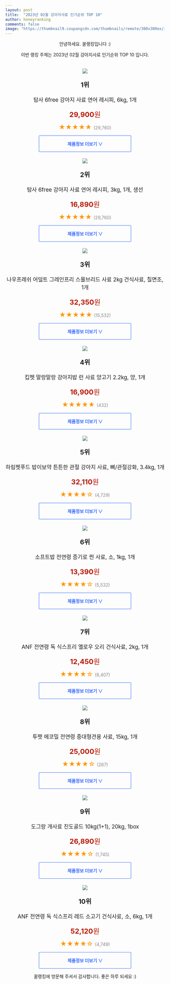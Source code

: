 ```yaml
---
layout: post
title:  "2023년 02월 강아지사료 인기순위 TOP 10"
author: honeyranking
comments: false
image: "https://thumbnail9.coupangcdn.com/thumbnails/remote/300x300ex/image/retail/images/7295993519305983-34d2ca7f-5ca8-4a5e-ba39-b9776d147b49.jpg"
---
```

<p style="text-align: center;">안녕하세요. 꿀랭킹입니다 :)</p>
<p style="text-align: center;">이번 랭킹 주제는 2023년 02월 강아지사료 인기순위 TOP 10 입니다.</p><center><img src="https://thumbnail9.coupangcdn.com/thumbnails/remote/300x300ex/image/retail/images/7295993519305983-34d2ca7f-5ca8-4a5e-ba39-b9776d147b49.jpg" style="margin-top:20px" /></center><p style="text-align: center; font-size: 20px"><b>1위</b></p><p style="text-align: center; font-size: 17px">탐사 6free 강아지 사료 연어 레시피, 6kg, 1개</p><p style="text-align: center;"><span style="color: #b61800; font-size: 22px;"><b>29,900</b>원</span></p><p style="text-align: center;"><span style="color: #ff9600; font-size: 20px;">★★★★★ </span><span style="color: #878787;">(29,760)</span></p><center><a href="https://link.coupang.com/a/P2nBl"><div style="font-size: 14px; display: inline-block; padding: 15px 90px; color: #346aff; border-radius: 2px; border: 1px solid #346aff; cursor: pointer;"><b>제품정보 더보기 &or;</b></div></a></center><center><img src="https://thumbnail6.coupangcdn.com/thumbnails/remote/300x300ex/image/retail/images/7291723577876708-480e831f-a6c4-4e59-9c7c-a176c026574a.jpg" style="margin-top:20px" /></center><p style="text-align: center; font-size: 20px"><b>2위</b></p><p style="text-align: center; font-size: 17px">탐사 6free 강아지 사료 연어 레시피, 3kg, 1개, 생선</p><p style="text-align: center;"><span style="color: #b61800; font-size: 22px;"><b>16,890</b>원</span></p><p style="text-align: center;"><span style="color: #ff9600; font-size: 20px;">★★★★★ </span><span style="color: #878787;">(29,760)</span></p><center><a href="https://link.coupang.com/a/P2nBm"><div style="font-size: 14px; display: inline-block; padding: 15px 90px; color: #346aff; border-radius: 2px; border: 1px solid #346aff; cursor: pointer;"><b>제품정보 더보기 &or;</b></div></a></center><center><img src="https://thumbnail6.coupangcdn.com/thumbnails/remote/300x300ex/image/retail/images/1065136610488240-aaa5b933-25cd-43f8-b0ff-4ba8b42ee843.jpg" style="margin-top:20px" /></center><p style="text-align: center; font-size: 20px"><b>3위</b></p><p style="text-align: center; font-size: 17px">나우프레쉬 어덜트 그레인프리 스몰브리드 사료 2kg 건식사료, 칠면조, 1개</p><p style="text-align: center;"><span style="color: #b61800; font-size: 22px;"><b>32,350</b>원</span></p><p style="text-align: center;"><span style="color: #ff9600; font-size: 20px;">★★★★★ </span><span style="color: #878787;">(15,532)</span></p><center><a href="https://link.coupang.com/a/P2nBn"><div style="font-size: 14px; display: inline-block; padding: 15px 90px; color: #346aff; border-radius: 2px; border: 1px solid #346aff; cursor: pointer;"><b>제품정보 더보기 &or;</b></div></a></center><center><img src="https://thumbnail8.coupangcdn.com/thumbnails/remote/300x300ex/image/vendor_inventory/fdad/036630cc950dce7fa2c8b0649691c0eb4cbcfd9c8e5a873926b8bac7239c.jpg" style="margin-top:20px" /></center><p style="text-align: center; font-size: 20px"><b>4위</b></p><p style="text-align: center; font-size: 17px">킵펫 말랑말랑 강아지밥 런 사료 양고기 2.2kg, 양, 1개</p><p style="text-align: center;"><span style="color: #b61800; font-size: 22px;"><b>16,900</b>원</span></p><p style="text-align: center;"><span style="color: #ff9600; font-size: 20px;">★★★★★ </span><span style="color: #878787;">(432)</span></p><center><a href="https://link.coupang.com/a/P2nBo"><div style="font-size: 14px; display: inline-block; padding: 15px 90px; color: #346aff; border-radius: 2px; border: 1px solid #346aff; cursor: pointer;"><b>제품정보 더보기 &or;</b></div></a></center><center><img src="https://thumbnail7.coupangcdn.com/thumbnails/remote/300x300ex/image/retail/images/1850305576801204-8e5646aa-97ac-4d78-8ade-1e776fd5c7b6.jpg" style="margin-top:20px" /></center><p style="text-align: center; font-size: 20px"><b>5위</b></p><p style="text-align: center; font-size: 17px">하림펫푸드 밥이보약 튼튼한 관절 강아지 사료, 뼈/관절강화, 3.4kg, 1개</p><p style="text-align: center;"><span style="color: #b61800; font-size: 22px;"><b>32,110</b>원</span></p><p style="text-align: center;"><span style="color: #ff9600; font-size: 20px;">★★★★☆ </span><span style="color: #878787;">(4,729)</span></p><center><a href="https://link.coupang.com/a/P2nBp"><div style="font-size: 14px; display: inline-block; padding: 15px 90px; color: #346aff; border-radius: 2px; border: 1px solid #346aff; cursor: pointer;"><b>제품정보 더보기 &or;</b></div></a></center><center><img src="https://thumbnail9.coupangcdn.com/thumbnails/remote/300x300ex/image/retail/images/943905925230313-3b462d02-fc38-46ed-b01f-8effa53c4223.jpg" style="margin-top:20px" /></center><p style="text-align: center; font-size: 20px"><b>6위</b></p><p style="text-align: center; font-size: 17px">소프트밥 전연령 증기로 찐 사료, 소, 1kg, 1개</p><p style="text-align: center;"><span style="color: #b61800; font-size: 22px;"><b>13,390</b>원</span></p><p style="text-align: center;"><span style="color: #ff9600; font-size: 20px;">★★★★☆ </span><span style="color: #878787;">(5,532)</span></p><center><a href="https://link.coupang.com/a/P2nBq"><div style="font-size: 14px; display: inline-block; padding: 15px 90px; color: #346aff; border-radius: 2px; border: 1px solid #346aff; cursor: pointer;"><b>제품정보 더보기 &or;</b></div></a></center><center><img src="https://thumbnail9.coupangcdn.com/thumbnails/remote/300x300ex/image/retail/images/2089614343923983-24676ec9-5fc2-4783-aa47-7c7cc8740847.jpg" style="margin-top:20px" /></center><p style="text-align: center; font-size: 20px"><b>7위</b></p><p style="text-align: center; font-size: 17px">ANF 전연령 독 식스프리 옐로우 오리 건식사료, 2kg, 1개</p><p style="text-align: center;"><span style="color: #b61800; font-size: 22px;"><b>12,450</b>원</span></p><p style="text-align: center;"><span style="color: #ff9600; font-size: 20px;">★★★★☆ </span><span style="color: #878787;">(8,407)</span></p><center><a href="https://link.coupang.com/a/P2nBr"><div style="font-size: 14px; display: inline-block; padding: 15px 90px; color: #346aff; border-radius: 2px; border: 1px solid #346aff; cursor: pointer;"><b>제품정보 더보기 &or;</b></div></a></center><center><img src="https://thumbnail9.coupangcdn.com/thumbnails/remote/300x300ex/image/product/image/vendoritem/2019/03/11/3909331377/5691b788-77b5-4413-b8e4-8f81c3a13ac8.jpg" style="margin-top:20px" /></center><p style="text-align: center; font-size: 20px"><b>8위</b></p><p style="text-align: center; font-size: 17px">투펫 에코밀 전연령 중대형견용 사료, 15kg, 1개</p><p style="text-align: center;"><span style="color: #b61800; font-size: 22px;"><b>25,000</b>원</span></p><p style="text-align: center;"><span style="color: #ff9600; font-size: 20px;">★★★★☆ </span><span style="color: #878787;">(267)</span></p><center><a href="https://link.coupang.com/a/P2nBs"><div style="font-size: 14px; display: inline-block; padding: 15px 90px; color: #346aff; border-radius: 2px; border: 1px solid #346aff; cursor: pointer;"><b>제품정보 더보기 &or;</b></div></a></center><center><img src="https://thumbnail7.coupangcdn.com/thumbnails/remote/300x300ex/image/vendor_inventory/b910/6c12438cb12bce2ee2ce049e0005c0ec21846701475a14fdc3c2cf9a198d.jpg" style="margin-top:20px" /></center><p style="text-align: center; font-size: 20px"><b>9위</b></p><p style="text-align: center; font-size: 17px">도그랑 개사료 진도골드 10kg(1+1), 20kg, 1box</p><p style="text-align: center;"><span style="color: #b61800; font-size: 22px;"><b>26,890</b>원</span></p><p style="text-align: center;"><span style="color: #ff9600; font-size: 20px;">★★★★☆ </span><span style="color: #878787;">(1,745)</span></p><center><a href="https://link.coupang.com/a/P2nBt"><div style="font-size: 14px; display: inline-block; padding: 15px 90px; color: #346aff; border-radius: 2px; border: 1px solid #346aff; cursor: pointer;"><b>제품정보 더보기 &or;</b></div></a></center><center><img src="https://thumbnail8.coupangcdn.com/thumbnails/remote/300x300ex/image/retail/images/352159540286419-2bcac4bf-f726-45f5-8b01-d461cbcdb30f.jpg" style="margin-top:20px" /></center><p style="text-align: center; font-size: 20px"><b>10위</b></p><p style="text-align: center; font-size: 17px">ANF 전연령 독 식스프리 레드 소고기 건식사료, 소, 6kg, 1개</p><p style="text-align: center;"><span style="color: #b61800; font-size: 22px;"><b>52,120</b>원</span></p><p style="text-align: center;"><span style="color: #ff9600; font-size: 20px;">★★★★☆ </span><span style="color: #878787;">(4,749)</span></p><center><a href="https://link.coupang.com/a/P2nBu"><div style="font-size: 14px; display: inline-block; padding: 15px 90px; color: #346aff; border-radius: 2px; border: 1px solid #346aff; cursor: pointer;"><b>제품정보 더보기 &or;</b></div></a></center><p style="text-align: center;">꿀랭킹에 방문해 주셔서 감사합니다. 좋은 하루 되세요 :)</p>